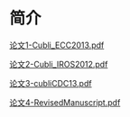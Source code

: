 # 简介

[论文1-Cubli_ECC2013.pdf](../file/Cubli_ECC2013.pdf)

[论文2-Cubli_IROS2012.pdf](../file/Cubli_IROS2012.pdf)

[论文3-cubliCDC13.pdf](../file/cubliCDC13.pdf)

[论文4-RevisedManuscript.pdf](../file/RevisedManuscript.pdf)